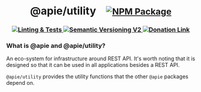 <h1 align='center' vertical-align='baseline' >
@apie/utility
<small>
<img src="data:image/png;base64,iVBORw0KGgoAAAANSUhEUgAAAA8AAAAPCAQAAACR313BAAAAEUlEQVR42mNkwAsYR6WHmDQAEFkAEMvRoosAAAAASUVORK5CYII=" />
<a href='https://www.npmjs.com/package/@apie/utility' vertical-align='middle' >
	<img src='https://img.shields.io/npm/v/%40apie%2Futility?style=for-the-badge&logo=npm&label=%20' alt='NPM Package'/>
</a>
</small>
</h1>
<h3 align="center">

<a href='https://github.com/refzlund/apie-monorepo/actions/workflows/main.yml/badge.svg'>
	<img src='https://github.com/refzlund/apie-monorepo/actions/workflows/main.yml/badge.svg' alt='Linting & Tests'/>
</a>

<a href='https://semver.org'>
	<img src='https://img.shields.io/badge/Semantic_Versioning-v2-orange' alt='Semantic Versioning V2'/>
</a>

<a href='https://www.paypal.com/paypalme/refzlund'>
	<img src='https://img.shields.io/badge/Donate-%40Refzlund-green?logo=paypal' alt='Donation Link'/>
</a>

<br/>

</h3>

### What is @apie and @apie/utility?

An eco-system for infrastructure around REST API. It's worth noting that it is designed so that it can be used in all applications besides a REST API.

`@apie/utility` provides the utility functions that the other `@apie` packages depend on. 
